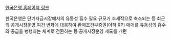 
[한국은행 홈페이지 링크](https://www.bok.or.kr/portal/bbs/P0000559/view.do?nttId=10092119&searchCnd=1&searchKwd=&depth2=200038&depth3=201263&depth=201263&pageUnit=10&pageIndex=1&programType=newsData&menuNo=200690&oldMenuNo=201263)

한국은행은 단기자금시장에서의 유동성 흡수 필요 규모가 추세적으로 축소되는 등 최근의 공개시장운영 여건 변화에 대응하여 환매조건부증권(이하 RP) 매매를 유동성의 흡수와 공급을 병행하는 체계로 전환하는 등 공개시장운영 제도를 개편